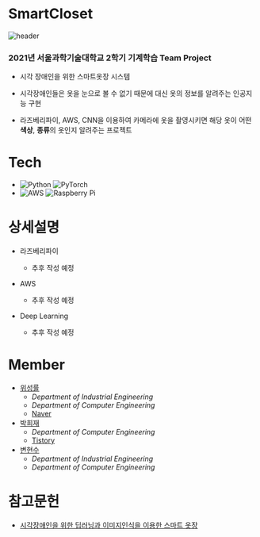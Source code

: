 # SmartCloset

![header](https://capsule-render.vercel.app/api?type=rect&color=gradient&height=300&section=header&text=SmartCloset&fontSize=90&animation=fadein)
### 2021년 서울과학기술대학교 2학기 기계학습 Team Project  

- 시각 장애인을 위한 스마트옷장 시스템

- 시각장애인들은 옷을 눈으로 볼 수 없기 때문에 대신 옷의 정보를 알려주는 인공지능 구현

- 라즈베리파이, AWS, CNN을 이용하여 카메라에 옷을 촬영시키면 해당 옷이 어떤 **색상**, **종류**의 옷인지 알려주는 프로젝트


# Tech

- ![Python](https://img.shields.io/badge/python-3670A0?style=for-the-badge&logo=python&logoColor=ffdd54) ![PyTorch](https://img.shields.io/badge/PyTorch-%23EE4C2C.svg?style=for-the-badge&logo=PyTorch&logoColor=white)
- ![AWS](https://img.shields.io/badge/AWS-%23FF9900.svg?style=for-the-badge&logo=amazon-aws&logoColor=white) ![Raspberry Pi](https://img.shields.io/badge/-RaspberryPi-C51A4A?style=for-the-badge&logo=Raspberry-Pi)



# 상세설명

- 라즈베리파이
  - 추후 작성 예정

- AWS
  - 추후 작성 예정

- Deep Learning
  - 추후 작성 예정
  

# Member

- [위성률](https://github.com/s-ryuri)
  - _Department of Industrial Engineering_
  - _Department of Computer Engineering_
  - [Naver](https://blog.naver.com/fbfbf1)
- [박희재](https://github.com/HeeJaeMon123)
  - _Department of Computer Engineering_
  - [Tistory](https://heejaemon123.tistory.com/)
- [변현수]()
  - _Department of Industrial Engineering_
  - _Department of Computer Engineering_

# 참고문헌

- [시각장애인을 위한 딥러닝과 이미지인식을
이용한 스마트 옷장](https://scienceon.kisti.re.kr/commons/util/originalView.do?cn=JAKO202002761569551&oCn=JAKO202002761569551&dbt=JAKO&journal=NJOU00560240)
